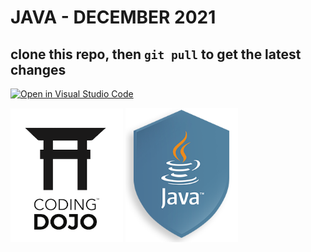 # JAVA - DECEMBER 2021

## clone this repo, then `git pull` to get the latest changes

[![Open in Visual Studio Code](https://open.vscode.dev/badges/open-in-vscode.svg)](https://open.vscode.dev/jupiterorbita/JAVA_DEC_2021)

<img src="https://raw.githubusercontent.com/jupiterorbita/git_assets/master/CD_ROUND_LOGO.png" alt="Coding Dojo Logo" width="180">
<img src="https://raw.githubusercontent.com/jupiterorbita/git_assets/master/java_shield_badge_crop.png" alt="Java Shield Badge" width="180">